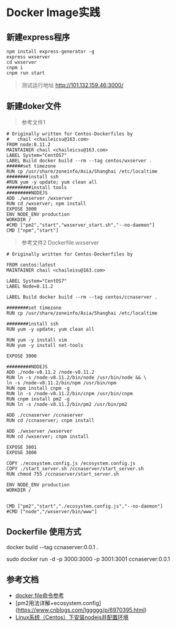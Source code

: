 # Docker Image实践

## 新建express程序
```
npm install express-generator -g
express wxserver
cd wxserver
cnpm i
cnpm run start
```
> 测试运行地址
http://101.132.159.46:3000/

## 新建doker文件

> 参考文件1

```
# Originally written for Centos-Dockerfiles by
#   chail <chaileicsu@163.com>
FROM node:8.11.2
MAINTAINER chail <chaileicsu@163.com>
LABEL System="CentOS7"
LABEL Build docker build --rm --tag centos/wxserver .
######set timezone
RUN cp /usr/share/zoneinfo/Asia/Shanghai /etc/localtime 
########install ssh
#RUN yum -y update; yum clean all
#########install tools 
#########NODEJS
ADD ./wxserver /wxserver
RUN cd /wxserver; npm install
EXPOSE 3000
ENV NODE_ENV production
WORKDIR /
#CMD ["pm2","start","wxserver_start.sh","--no-daemon"]
CMD ["npm","start"]

```

> 参考文件2 Dockerfile.wxserver

```
# Originally written for Centos-Dockerfiles by

FROM centos:latest
MAINTAINER chail <chaileisu@163.com>

LABEL System="CentOS7"
LABEL Node=8.11.2

LABEL Build docker build --rm --tag centos/ccnaserver .

########set timezone
RUN cp /usr/share/zoneinfo/Asia/Shanghai /etc/localtime 

########install ssh
RUN yum -y update; yum clean all

RUN yum -y install vim
RUN yum -y install net-tools

EXPOSE 3000

#########NODEJS
ADD ./node-v8.11.2 /node-v8.11.2
RUN ln -s /node-v8.11.2/bin/node /usr/bin/node && \
ln -s /node-v8.11.2/bin/npm /usr/bin/npm 
RUN npm install cnpm -g
RUN ln -s /node-v8.11.2/bin/cnpm /usr/bin/cnpm
RUN cnpm install pm2 -g
RUN ln -s /node-v8.11.2/bin/pm2 /usr/bin/pm2

ADD ./ccnaserver /ccnaserver
RUN cd /ccnaserver; cnpm install

ADD ./wxserver /wxserver
RUN cd /wxserver; cnpm install

EXPOSE 3001
EXPOSE 3000

COPY ./ecosystem.config.js /ecosystem.config.js
COPY ./start_server.sh /ccnaserver/start_server.sh
RUN chmod 755 /ccnaserver/start_server.sh 

ENV NODE_ENV production
WORKDIR /


CMD ["pm2","start","./ecosystem.config.js","--no-daemon"]
#CMD ["node","/wxserver/bin/www"]

```

## Dockerfile 使用方式

docker build --tag ccnaserver:0.0.1 .


sudo docker run -d -p 3000:3000 -p 3001:3001 ccnaserver:0.0.1

## 参考文档

- [docker file命令参考](https://www.cnblogs.com/lighten/p/6900556.html)
- [pm2用法详解+ecosystem.config] (https://www.cnblogs.com/lggggg/p/6970395.html)
- [Linux系统（Centos）下安装nodejs并配置环境](https://blog.csdn.net/qq_21794603/article/details/68067821) 
